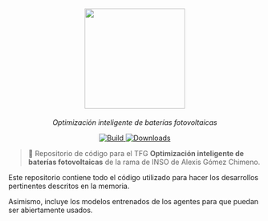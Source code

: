 <h1 align="center">
  <img style="vertical-align:middle" height="200"
  src="https://github.com/AlexisGitHu/SmartMicrogrids/assets/56341573/f110e00e-92a7-4b09-9a05-b571c0f11afa">
</h1>
<p align="center">
  <i>Optimización inteligente de baterías fotovoltaicas</i>
</p>

<p align="center">
    <a href="https://www.python.org/">
            <img alt="Build" src="https://img.shields.io/badge/Made%20with-Python-1f425f.svg?color=purple">
    </a>
    <a href="https://github.com/explodinggradients/ragas/">
        <img alt="Downloads" src="https://badges.frapsoft.com/os/v1/open-source.svg?v=103">
    </a>
</p>

> 🚀 Repositorio de código para el TFG **Optimización inteligente de baterías fotovoltaicas**  de la rama de INSO de Alexis Gómez Chimeno.

Este repositorio contiene todo el código utilizado para hacer los desarrollos pertinentes descritos en la memoria.

Asimismo, incluye los modelos entrenados de los agentes para que puedan ser abiertamente usados.

